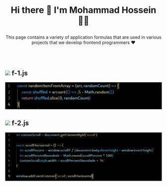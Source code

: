 # <p align="center"> Hi there 👋 I'm Mohammad Hossein 👨‍💻 </p>
<p align="center">This page contains a variety of application formulas that are used in various projects that we develop frontend programmers ♥
</p>

<br/><br/>

## <img src="https://img.shields.io/badge/-333333?style=flat&logo=javascript"> f-1.js
<img src="./img/randomItem.png"/>

## <img src="https://img.shields.io/badge/-333333?style=flat&logo=javascript"> f-2.js
<img src="./img/scrollHoriz.png"/>